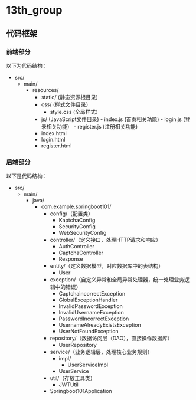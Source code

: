 # 13th_group

## 代码框架

### 前端部分

以下为代码结构：

- src/
  - main/
    - resources/
      -  static/	(静态资源根目录)
        - css/ 	(样式文件目录）
          - style.css 	(全局样式）
        -  js/       (JavaScript文件目录)
          - index.js	(首页相关功能)
          - login.js 	(登录相关功能）
          - register.js     (注册相关功能)
        - index.html
        - login.html
        - register.html

### 后端部分

以下是代码结构：  

- src/
    - main/
        - java/
            - com.example.springboot101/
                - config/（配置类）
                    - KaptchaConfig
                    - SecurityConfig
                    - WebSecurityConfig
                - controller/（定义接口，处理HTTP请求和响应）
                    - AuthController
                    - CaptchaController
                    - Response
                - entity/（定义数据模型，对应数据库中的表结构）
                    - User
                - exception/（自定义异常和全局异常处理器，统一处理业务逻辑中的错误）
                    - CaptchaincorrectException
                    - GlobalExceptionHandler
                    - InvalidPasswordException
                    - InvalidUsernameException
                    - PasswordIncorrectException
                    - UsernameAlreadyExistsException
                    - UserNotFoundException
                - repository/（数据访问层（DAO），直接操作数据库）
                    - UserRepository
                - service/（业务逻辑层，处理核心业务规则）
                    - impl/
                        - UserServiceImpl
                    - UserService
                - util/（存放工具类）
                    - JWTUtil
                - Springboot101Application 